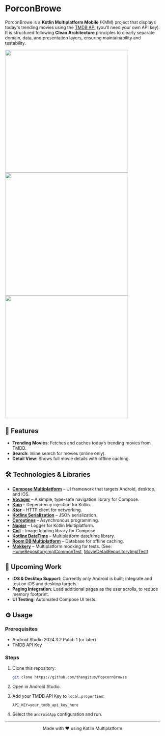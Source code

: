 # PorconBrowe

PorconBrowe is a **Kotlin Multiplatform Mobile** (KMM) project that displays today's trending movies using the [TMDB API](https://developer.themoviedb.org/reference/trending-movies) (you'll need your own API key). It is structured following **Clean Architecture** principles to clearly separate domain, data, and presentation layers, ensuring maintainability and testability.

<p float="left">
  <img src=".images/Home.png" width="400" />
  <img src=".images/Detail.png" width="400" />
  <img src=".images/Search.png" width="400" />
</p>

## 🚀 Features

* **Trending Movies**: Fetches and caches today’s trending movies from TMDB.
* **Search**: Inline search for movies (online only).
* **Detail View**: Shows full movie details with offline caching.


## 🛠 Technologies & Libraries

* **[Compose Multiplatform](https://github.com/JetBrains/compose-multiplatform)** – UI framework that targets Android, desktop, and iOS.
* **[Voyager](https://github.com/adrielcafe/voyager)** – A simple, type-safe navigation library for Compose.
* **[Koin](https://insert-koin.io/)** – Dependency injection for Kotlin.
* **[Ktor](https://ktor.io/)** – HTTP client for networking.
* **[Kotlinx Serialization](https://github.com/Kotlin/kotlinx.serialization)** – JSON serialization.
* **[Coroutines](https://kotlinlang.org/docs/coroutines-overview.html)** – Asynchronous programming.
* **[Napier](https://github.com/AAkira/Napier)** – Logger for Kotlin Multiplatform.
* **[Coil](https://coil-kt.github.io/coil/)** – Image loading library for Compose.
* **[Kotlinx DateTime](https://github.com/Kotlin/kotlinx-datetime)** – Multiplatform date/time library.
* **[Room DB Multiplatform](https://developer.android.com/kotlin/multiplatform/room)** – Database for offline caching.
* **[Mokkery](https://mokkery.dev/)** – Multiplatform mocking for tests. (See: [HomeRepositoryImplCommonTest](/features/home/src/commonTest/kotlin/com/app/movie/home/data/repository/HomeRepositoryImplCommonTest.kt), [MovieDetailRepositoryImplTest](/features/detail/src/commonTest/kotlin/com/app/movie/detail/data/remote/repository/MovieDetailRepositoryImplTest.kt))

## 🔭 Upcoming Work

* **iOS & Desktop Support**: Currently only Android is built; integrate and test on iOS and desktop targets.
* **Paging Integration**: Load additional pages as the user scrolls, to reduce memory footprint.
* **UI Testing**: Automated Compose UI tests.

## ⚙️ Usage

### Prerequisites

* Android Studio 2024.3.2 Patch 1 (or later)
* TMDB API Key

### Steps

1. Clone this repository:

   ```bash
   git clone https://github.com/thangitus/PopcornBrowse
   ```
2. Open in Android Studio.
3. Add your TMDB API Key to `local.properties`:

   ```properties
   API_KEY=your_tmdb_api_key_here
   ```
4. Select the `androidApp` configuration and run.

---

<p align="center">Made with ❤ using Kotlin Multiplatform</p>
